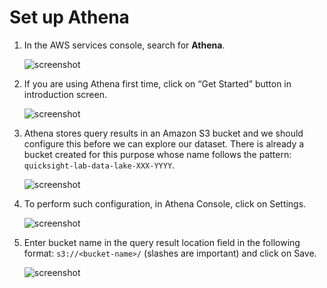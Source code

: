 # Set up Athena

1. In the AWS services console, search for **Athena**.

    ![screenshot](../2-athena/img/1.png)

2. If you are using Athena first time, click on “Get Started” button in introduction screen.

    ![screenshot](../2-athena/img/2.png)

3. Athena stores query results in an Amazon S3 bucket and we should configure this before we can explore our dataset. There is already a bucket created for this purpose whose name follows the pattern: `quicksight-lab-data-lake-XXX-YYYY`.

    ![screenshot](../2-athena/img/3.png)

4. To perform such configuration, in Athena Console, click on Settings.

    ![screenshot](../2-athena/img/4.png)

5. Enter bucket name in the query result location field in the following format: `s3://<bucket-name>/` (slashes are important) and click on Save.

    ![screenshot](../2-athena/img/5.png)
